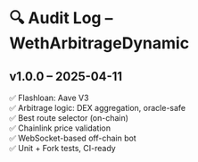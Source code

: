 # 🔍 Audit Log – WethArbitrageDynamic

## v1.0.0 – 2025-04-11
✅ Flashloan: Aave V3  
✅ Arbitrage logic: DEX aggregation, oracle-safe  
✅ Best route selector (on-chain)  
✅ Chainlink price validation  
✅ WebSocket-based off-chain bot  
✅ Unit + Fork tests, CI-ready
